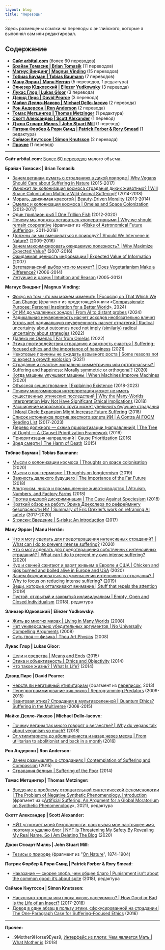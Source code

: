 ```yaml
---
layout: blog
title: "Переводы"
---
```

Здесь размещены ссылки на переводы с английского, которые я выполнял сам или редактировал.

##  Содержание
* **[Сайт arbital.com](#Arbital)** (более 60 переводов)
* **[Брайан Томасик \| Brian Tomasik](#Brian_Tomasik)** (11 переводов)
* **[Магнус Виндинг \| Magnus Vinding](#Magnus_Vinding)** (15 переводов)
* **[Тобиас Бауман \| Tobias Baumann](#Tobias_Baumann)** (7 переводов)
* **[Ману Эрран \| Manu Herrán](#Manu_Herran)** (5 переводов, 1 редактура)
* **[Элиезер Юдковский \| Eliezer Yudkowsky](#Eliezer_Yudkowsky)** (3 перевода)
* **[Лукас Глор \| Lukas Gloor](#Lukas_Gloor)** (3 перевода)
* **[Дэвид Пирс \| David Pearce](#David_Pearce)** (3 перевода)
* **[Майкл Делло-Иаково \| Michael Dello-Iacovo](#Michael_Dello-Iacovo)** (2 перевода)
* **[Рон Андерсон \| Ron Anderson](#Ron_Anderson)** (2 перевода)
* **[Томас Метцингер \| Thomas Metzinger](#Thomas_Metzinger)** (1 редактура)
* **[Скотт Александер \| Scott Alexander](#Scott_Alexander)** (1 перевод)
* **[Джон Стюарт Милль \| John Stuart Mill](#John_Stuart_Mill)** (1 перевод)
* **[Патрик Форбер & Рори Смид \| Patrick Forber & Rory Smead](#Patrick_Forber)** (1 редактура)
* **[Саймон Кнутссон \| Simon Knutsson](#Simon_Knutsson)** (2 перевода)
* **[Прочее](#Прочее)** (1 перевод)

---
<a id="Arbital"></a>
**Сайт arbital.com:**
[Более 60 переводов](https://arbital-ru.github.io/) малого объема.

<a id="Brian_Tomasik"></a>
**Брайан Томасик \| Brian Tomasik:**
* [Зачем веганам думать о страданиях в дикой природе \| Why Vegans Should Care about Suffering in Nature](https://reducingsuffering.github.io/brian-tomasik-why-vegans-should-care-about-suffering-in-nature.html) (2015-2017)
* [Умножит ли колонизация космоса страдания диких животных? \| Will Space Colonization Multiply Wild-Animal Suffering?](https://reducingsuffering.github.io/brian-tomasik-will-space-colonization-multiply-wild-animal-suffering.html) (2014-2018)
* [Мораль, движимая красотой \| Beauty-Driven Morality](https://reducingsuffering.github.io/brian-tomasik-beauty-driven-morality.html) (2013-2014)
* [Омелас и колонизация космоса \| Omelas and Space Colonization](https://reducingsuffering.github.io/brian-tomasik-omelas-and-space-colonization.html) (2013-2017)
* [Один триллион рыб \| One Trillion Fish](https://reducingsuffering.github.io/brian-tomasik-one-trillion-fish.html) (2012-2020)
* [Почему мы должны оставаться кооперативными \| Why we should remain cooperative](https://reducingsuffering.github.io/brian-tomasik-1.html) (фрагмент из «[Risks of Astronomical Future Suffering](https://longtermrisk.org/risks-of-astronomical-future-suffering)», 2011-2019)
* [Должны ли мы вмешиваться в природу? \| Should We Intervene in Nature?](https://reducingsuffering.github.io/brian-tomasik-should-we-intervene-in-nature.html) (2009-2016)
* [Зачем максимизировать ожидаемую полезность? \| Why Maximize Expected Value?](https://reducingsuffering.github.io/brian-tomasik-why-maximize-expected-value.html) (2007-2016)
* [Ожидаемая ценность информации \| Expected Value of Information](https://reducingsuffering.github.io/brian-tomasik-expected-value-of-information.html) (2007)
* [Вегетарианский выбор что-то меняет? \| Does Vegetarianism Make a Difference?](https://reducingsuffering.github.io/brian-tomasik-does-vegetarianism-make-a-difference.html) (2006-2014)
* [Интуиция и разум \| Intuition and Reason](https://reducingsuffering.github.io/brian-tomasik-intuition-and-reason.html) (2005-2013)

<a id="Magnus_Vinding"></a>
**Магнус Виндинг \| Magnus Vinding:**
* [Фокус на том, что мы можем изменить \| Focusing on That Which We Can Change](https://reducingsuffering.github.io/magnus-vinding-1.html) (фрагмент из предстоящей книги «[Compassionate Purpose: Personal Inspiration for a Better World](https://docs.google.com/document/d/1tU8B0BqJnjKi12XNwUD3hAkLe4HPKrXwzCixFXr5058)», 2024)
* [От ИИ до удаленных зондов \| From AI to distant probes](https://reducingsuffering.github.io/magnus-vinding-from-ai-to-distant-probes.html) (2024)
* [Радикальная неуверенность насчет исходов необязательно влечет (столь же) радикальную неуверенность насчет стратегий \| Radical uncertainty about outcomes need not imply (similarly) radical uncertainty about strategies](https://reducingsuffering.github.io/magnus-vinding-strategic-uncertainty.html) (2022)
* [Далеко не Омелас \| Far from Omelas](https://reducingsuffering.github.io/magnus-vinding-far-from-omelas.html) (2022)
* [Этика противодействия страданию и важность счастья \| Suffering-focused ethics and the importance of happiness](https://reducingsuffering.github.io/magnus-vinding-suffering-focused-ethics-and-the-importance-of-happiness.html) (2021)
* [Некоторые причины не ожидать взрывного роста \| Some reasons not to expect a growth explosion](https://reducingsuffering.github.io/magnus-vinding-some-reasons-not-to-expect-a-growth-explosion.html) (2021)
* [Страдание и счастье: морально симметричны или ортогональны? \| Suffering and happiness: Morally symmetric or orthogonal?](https://reducingsuffering.github.io/magnus-vinding-suffering-and-happiness-morally-symmetric-or-orthogonal.html) (2020)
* [Когда машины улучшают машины \| When Machines Improve Machines](https://reducingsuffering.github.io/magnus-vinding-when-machines-improve-machines.html) (2020)
* [Объясняя существование \| Explaining Existence](https://reducingsuffering.github.io/magnus-vinding-explaining-existence.html) (2018-2023)
* [Почему многомировая интерпретация может не иметь существенных этических последствий \| Why the Many-Worlds Interpretation May Not Have Significant Ethical Implications](https://reducingsuffering.github.io/magnus-vinding-why-the-mwi-may-not-have-significant-ethical-implications.html) (2018)
* [Расширение морального круга может увеличить будущие страдания \| Moral Circle Expansion Might Increase Future Suffering](https://reducingsuffering.github.io/magnus-vinding-moral-circle-expansion-might-increase-future-suffering.html) (2018)
* [Список источников против жесткого взлета ИИ \| A Contra AI FOOM Reading List](https://reducingsuffering.github.io/magnus-vinding-a-contra-ai-foom-reading-list.html) (2017-2023)
* [Дерево должного — схема приоритизации (направлений) \|  The Tree of Ought — A (Cause) Prioritization Framework](https://reducingsuffering.github.io/magnus-vinding-the-tree-of-ought-a-cause-prioritization-framework.html) (2016)
* [Приоритизация направлений \| Cause Prioritization](https://reducingsuffering.github.io/magnus-vinding-cause-prioritization.html) (2016)
* [Вред смерти \| The Harm of Death](https://reducingsuffering.github.io/magnus-vinding-the-harm-of-death.html) (2015)

<a id="Tobias_Baumann"></a>
**Тобиас Бауман \| Tobias Baumann:**
* [Мысли о колонизации космоса \| Thoughts on space colonisation](https://reducingsuffering.github.io/tobias-baumann-thoughts-on-space-colonisation.html) (2020)
* [Мысли о лонгтермизме \| Thoughts on longtermism](https://reducingsuffering.github.io/tobias-baumann-thoughts-on-longtermism.html) (2019)
* [Важность далекого будущего \| The Importance of the Far Future](https://reducingsuffering.github.io/tobias-baumann-the-importance-of-the-far-future.html) (2018)
* [Альтруизм, числа и промышленное животноводство \| Altruism, Numbers, and Factory Farms](https://reducingsuffering.github.io/tobias-baumann-altruism-numbers-and-factory-farms.html) (2018)
* [Против видовой дискриминации \| The Case Against Speciesism](https://reducingsuffering.github.io/tobias-baumann-the-case-against-speciesism.html) (2018)
* [Краткий обзор на работу Эрика Дрекслера по рефреймингу безопасности ИИ \| Summary of Eric Drexler’s work on reframing AI safety](https://reducingsuffering.github.io/tobias-baumann-summary-of-eric-drexlers-work-on-reframing-ai-safety.html) (2017-2020)
* [S-риски: Введение \| S-risks: An introduction](https://reducingsuffering.github.io/tobias-baumann-s-risks-an-introduction.html) (2017)

<a id="Manu_Herran"></a>
**Ману Эрран \| Manu Herrán:**
* [Что я могу сделать для предотвращения интенсивных страданий? \| What can I do to prevent intense suffering?](https://reducingsuffering.github.io/manu-herran-what-can-i-do-to-prevent-intense-suffering.html) (2020)
* [Что я могу сделать для предотвращения собственных интенсивных страданий? \| What can I do to prevent my own intense suffering?](https://reducingsuffering.github.io/manu-herran-what-can-i-do-to-prevent-my-own-intense-suffering.html) (2020)
* [Кур и свиней сжигают и варят живьем в Европе и США \| Chicken and pigs burned and boiled alive in Europe and USA](https://reducingsuffering.github.io/manu-herran-chicken-and-pigs-burned-and-boiled-alive-in-europe-and-usa.html) (2020)
* [Зачем фокусироваться на уменьшении интенсивного страдания? \| Why to focus on reducing intense suffering?](https://reducingsuffering.github.io/manu-herran-why-to-focus-on-reducing-intense-suffering.html) (2019)
* [Вещи, которые отталкивают внимание \| Stuff that repels the attention](https://reducingsuffering.github.io/manu-herran-stuff-that-repels-the-attention.html) (2019)
* [Пустой, открытый и закрытый индивидуализм \| Empty, Open and Closed Individualism](https://reducingsuffering.github.io/manu-herran-empty-open-and-closed-individualism.html) (2018), редактура

<a id="Eliezer_Yudkowsky"></a>
**Элиезер Юдковский \| Eliezer Yudkowsky:**
* [Жить во многих мирах \| Living in Many Worlds](https://reducingsuffering.github.io/eliezer-yudkowsky-living-in-many-worlds.html) (2008)
* [Нет универсально убедительных аргументов \| No Universally Compelling Arguments](https://reducingsuffering.github.io/eliezer-yudkowsky-no-universally-compelling-arguments.html) (2008)
* [Суть твоя — физика \| Thou Art Physics](https://reducingsuffering.github.io/eliezer-yudkowsky-thou-art-physics.html) (2008)

<a id="Lukas_Gloor"></a>
**Лукас Глор \| Lukas Gloor:**
* [Цели и средства \| Means and Ends](https://reducingsuffering.github.io/lukas-gloor-means-and-ends.html) (2015)
* [Этика и объективность \| Ethics and Objectivity](https://reducingsuffering.github.io/lukas-gloor-ethics-and-objectivity.html) (2014)
* [Что такое жизнь? \| What Is Life?](https://reducingsuffering.github.io/lukas-gloor-what-is-life.html) (2014)

<a id="David_Pearce"></a>
**Дэвид Пирс \| David Pearce:**
* [Черств ли негативный утилитаризм](https://reducingsuffering.github.io/david-pearce-2.html) (фрагмент из [переписок](https://www.hedweb.com/social-media/pre2014.html), 2013)
* [Перепрограммирование хищников \| Reprogramming Predators](https://reducingsuffering.github.io/david-pearce-reprogramming-predators.html) (2009-2015)
* [Квантовая этика? Страдания в мультивселенной \| Quantum Ethics? Suffering in the Multiverse](https://reducingsuffering.github.io/david-pearce-quantum-ethics-suffering-in-the-multiverse.html) (2008-2015)

<a id="Michael_Dello-Iacovo"></a>
**Майкл Делло-Иаково \| Michael Dello-Iacovo:**
* [Почему веганы так много говорят о веганстве? \| Why do vegans talk about veganism so much?](https://reducingsuffering.github.io/michael-dello-iacovo-why-do-vegans-talk-about-veganism-so-much.html) (2018)
* [От утилитариста до аболициониста и назад через месяц \| From utilitarian to abolitionist and back in a month](https://reducingsuffering.github.io/michael-dello-iacovo-from-utilitarian-to-abolitionist-and-back-in-a-month.html) (2016)

<a id="Ron_Anderson"></a>
**Рон Андерсон \| Ron Anderson:**
* [Зачем размышлять о страданиях \| Contemplation of Suffering and Compassion](https://reducingsuffering.github.io/ron-anderson-contemplation-of-suffering-and-compassion.html) (2015)
* [Страдания бедных \| Suffering of the Poor](https://reducingsuffering.github.io/ron-anderson-suffering-of-the-poor.html) (2014)
 
<a id="Thomas_Metzinger"></a>
**Томас Метцингер \| Thomas Metzinger:**
* [Введение в проблему отрицательной синтетической феноменологии \| The Problem of Negative Synthetic Phenomenology. Introduction](https://reducingsuffering.github.io/thomas-metzinger-1.html) (фрагмент из «[Artificial Suffering: An Argument for a Global Moratorium on Synthetic Phenomenology](https://www.worldscientific.com/doi/10.1142/S270507852150003X)», 2021), редактура

<a id="Scott_Alexander"></a>
**Скотт Александер \| Scott Alexander:**
* [НЙТ угрожает моей безопасности, раскрывая мое настоящее имя, поэтому я удаляю блог \| NYT Is Threatening My Safety By Revealing My Real Name, So I Am Deleting The Blog](https://vk.com/@kirdan-slate-star-codex-2020-06-22) (2020)

<a id="John_Stuart_Mill"></a>
**Джон Стюарт Милль \| John Stuart Mill:**
* [Тезисы о природе](https://reducingsuffering.github.io/john-stuart-mill-1.html) (фрагмент из "[On Nature](https://www.lancaster.ac.uk/users/philosophy/texts/mill_on.htm)", 1874-1904)

<a id="Patrick_Forber"></a>
**Патрик Форбер & Рори Смид \| Patrick Forber & Rory Smead:**
* [Наказание — скорее злоба, чем общее благо \| Punishment isn’t about the common good: it’s about spite](https://reducingsuffering.github.io/patrick-forber-punishment-isnt-about-the-common-good-its-about-spite.html) (2018), редактура

<a id="Simon_Knutsson"></a>
**Саймон Кнутссон \| Simon Knutsson:**
* [Насколько хороша или плоха жизнь насекомого? \| How Good or Bad Is the Life of an Insect?](https://reducingsuffering.github.io/simon-knutsson-how-good-or-bad-is-the-life-of-an-insect.html) (2017-2018)
* [Довод в один абзац в пользу этики, сфокусированной на страдании \| The One-Paragraph Case for Suffering-Focused Ethics](https://reducingsuffering.github.io/simon-knutsson-the-one-paragraph-case-for-suffering-focused-ethics.html) (2016)

---

<a id="Прочее"></a>
**Прочее:**
* _9Mother9Horse9Eyes9, [Интерфейс из плоти: Чем является Мать \| What Mother is](https://vk.com/@-188637166-flesh-interface-what-mother-is) (2018)
